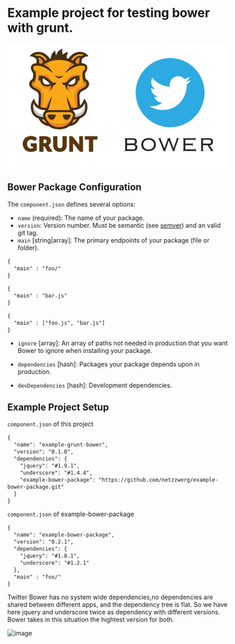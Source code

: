 # Example project for testing bower with grunt.

![image](doc/gruntbower.png)

## Bower Package Configuration

The `component.json` defines several options:

* `name` (required): The name of your package.
* `version`: Version number. Must be semantic (see [semver](http://semver.org/)) and an valid git tag.
* `main` [string|array]: The primary endpoints of your package (file or folder).

```
{
  "main" : "foo/"
}
```

```
{
  "main" : "bar.js"
}
```

```
{
  "main" : ["foo.js", "bar.js"]
}
```

* `ignore` [array]: An array of paths not needed in production that you want
  Bower to ignore when installing your package.

* `dependencies` [hash]: Packages your package depends upon in production.

* `devDependencies` [hash]: Development dependencies.

## Example Project Setup

```component.json``` of this project

```
{
  "name": "example-grunt-bower",
  "version": "0.1.0",
  "dependencies": {
    "jquery": "#1.9.1",
    "underscore": "#1.4.4",
    "example-bower-package": "https://github.com/netzzwerg/example-bower-package.git"
  }
}
```


```component.json``` of example-bower-package

```
{
  "name": "example-bower-package",
  "version": "0.2.1",
  "dependencies": {
    "jquery": "#1.8.1",
    "underscore": "#1.2.1"
  },
  "main" : "foo/"
}
```

Twitter Bower has no system wide dependencies,no dependencies are shared between different apps, and the dependency tree is flat. So we have here jquery and underscore twice as dependency with different versions.
Bower takes in this situation the hightest version for both.

![image](doc/bower001.png)

